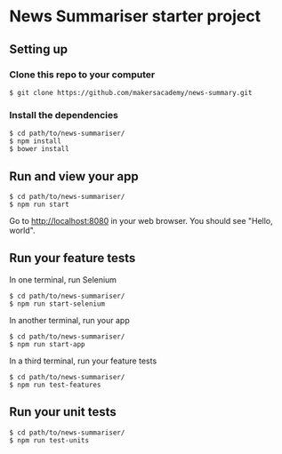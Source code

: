 # News Summariser starter project

## Setting up

### Clone this repo to your computer

    $ git clone https://github.com/makersacademy/news-summary.git

### Install the dependencies

    $ cd path/to/news-summariser/
    $ npm install
    $ bower install

## Run and view your app

    $ cd path/to/news-summariser/
    $ npm run start

Go to [http://localhost:8080](http://localhost:8080) in your web browser.  You should see "Hello, world".

## Run your feature tests

In one terminal, run Selenium

    $ cd path/to/news-summariser/
    $ npm run start-selenium

In another terminal, run your app

    $ cd path/to/news-summariser/
    $ npm run start-app

In a third terminal, run your feature tests

    $ cd path/to/news-summariser/
    $ npm run test-features

## Run your unit tests

    $ cd path/to/news-summariser/
    $ npm run test-units

